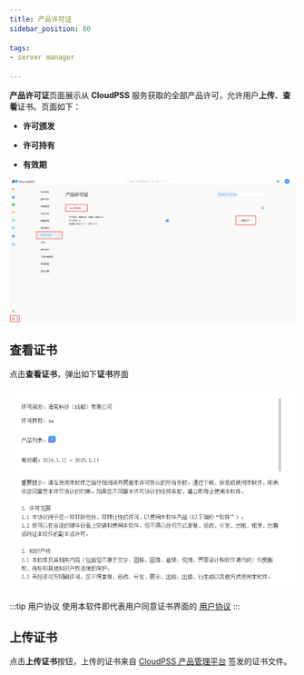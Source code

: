 ```yaml
---
title: 产品许可证
sidebar_position: 80

tags: 
- server manager

---
```


**产品许可证**页面展示从 **CloudPSS** 服务获取的全部产品许可，允许用户**上传**、**查看**证书。页面如下：

+ **许可颁发**

+ **许可持有**

+ **有效期**

![产品许可证](./产品许可证.png "产品许可证")

## 查看证书

点击**查看证书**，弹出如下**证书**界面

![用户协议](./用户协议.png "用户协议")

:::tip 用户协议
使用本软件即代表用户同意证书界面的 [用户协议](../../../software/50-user-center/80-user-agreement/index.md)
:::

## 上传证书

点击**上传证书**按钮，上传的证书来自 [CloudPSS 产品管理平台](https://admin.local.cloudpss.net/) 签发的证书文件。